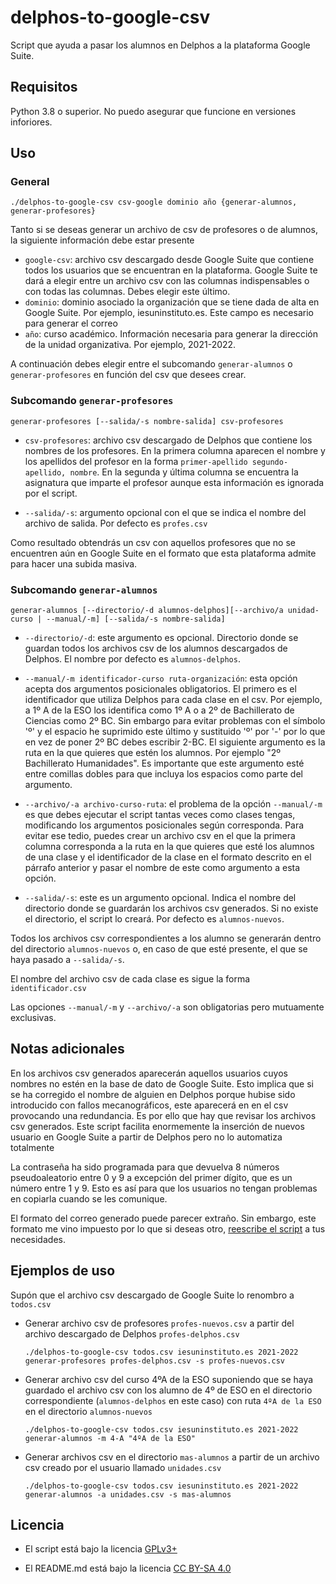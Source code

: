 # delphos-to-google-csv

Script que ayuda a pasar los alumnos en Delphos a la plataforma Google Suite.

## Requisitos
Python 3.8 o superior. No puedo asegurar que funcione en versiones inforiores.

## Uso
### General
`./delphos-to-google-csv csv-google dominio año {generar-alumnos, generar-profesores}`

Tanto si se deseas generar un archivo de csv de profesores o de alumnos, la siguiente información debe estar presente
* `google-csv`: archivo csv descargado desde Google Suite que contiene todos los usuarios que se encuentran en la plataforma. Google Suite te dará a elegir entre un archivo csv con las columnas indispensables o con todas las columnas. Debes elegir este último.
* `dominio`: dominio asociado la organización que se tiene dada de alta en Google Suite. Por ejemplo, <span>iesuninstituto.es</span>. Este campo es necesario para generar el correo
* `año`: curso académico. Información necesaria para generar la dirección de la unidad organizativa. Por ejemplo, 2021-2022.

A continuación debes elegir entre el subcomando `generar-alumnos` o `generar-profesores` en función del csv que desees crear.

### Subcomando `generar-profesores`
`generar-profesores [--salida/-s nombre-salida] csv-profesores`
* `csv-profesores`: archivo csv descargado de Delphos que contiene los nombres de los profesores. En la primera columna aparecen el nombre y los apellidos del profesor en la forma `primer-apellido segundo-apellido, nombre`. En la segunda y última columna se encuentra la asignatura que imparte el profesor aunque esta información es ignorada por el script.

* `--salida/-s`: argumento opcional con el que se indica el nombre del archivo de salida. Por defecto es `profes.csv`

Como resultado obtendrás un csv con aquellos profesores que no se encuentren aún en Google Suite en el formato que esta plataforma admite para hacer una subida masiva.

### Subcomando `generar-alumnos`
`generar-alumnos [--directorio/-d alumnos-delphos][--archivo/a unidad-curso | --manual/-m] [--salida/-s nombre-salida]`

* `--directorio/-d`: este argumento es opcional. Directorio donde se guardan todos los archivos csv de los alumnos descargados de Delphos. El nombre por defecto es `alumnos-delphos`.

* `--manual/-m identificador-curso ruta-organización`: esta opción acepta dos argumentos posicionales obligatorios. El primero es el identificador que utiliza Delphos para cada clase en el csv. Por ejemplo, a 1º A de la ESO los identifica como 1º A o a 2º de Bachillerato de Ciencias como 2º BC. Sin embargo para evitar problemas con el símbolo 'º' y el espacio he suprimido este último y sustituido 'º' por '-' por lo que en vez de poner 2º BC debes escribir 2-BC. El siguiente argumento es la ruta en la que quieres que estén los alumnos. Por ejemplo "2º Bachillerato Humanidades". Es importante que este argumento esté entre comillas dobles para que incluya los espacios como parte del argumento.

* `--archivo/-a archivo-curso-ruta`: el problema de la opción `--manual/-m` es que debes ejecutar el script tantas veces como clases tengas, modificando los argumentos posicionales según corresponda. Para evitar ese tedio, puedes crear un archivo csv en el que la primera columna corresponda a la ruta en la que quieres que esté los alumnos de una clase y el identificador de la clase en el formato descrito en el párrafo anterior y pasar el nombre de este como argumento a esta opción.

* `--salida/-s`: este es un argumento opcional. Indica el nombre del directorio donde se guardarán los archivos csv generados. Si no existe el directorio, el script lo creará. Por defecto es `alumnos-nuevos`.

Todos los archivos csv correspondientes a los alumno se generarán dentro del directorio `alumnos-nuevos` o, en caso de que esté presente, el que se haya pasado a `--salida/-s`.

El nombre del archivo csv de cada clase es sigue la forma `identificador.csv`

Las opciones `--manual/-m` y `--archivo/-a` son obligatorias pero mutuamente exclusivas.

## Notas adicionales
En los archivos csv generados aparecerán aquellos usuarios cuyos nombres no estén en la base de dato de Google Suite. Esto implica que si se ha corregido el nombre de alguien en Delphos porque hubise sido introducido con fallos mecanográficos, este aparecerá en en el csv provocando una redundancia. Es por ello que hay que revisar los archivos csv generados. Este script facilita enormemente la inserción de nuevos usuario en Google Suite a partir de Delphos pero no lo automatiza totalmente

La contraseña ha sido programada para que devuelva 8 números pseudoaleatorio entre 0 y 9 a excepción del primer dígito, que es un número entre 1 y 9. Esto es así para que los usuarios no tengan problemas en copiarla cuando se les comunique.

El formato del correo generado puede parecer extraño. Sin embargo, este formato me vino impuesto por lo que si deseas otro, [reescribe el script](https://github.com/delhoyo31415/delphos-to-google-csv/blob/master/LICENSE.txt) a tus necesidades.

## Ejemplos de uso
Supón que el archivo csv descargado de Google Suite lo renombro a `todos.csv`

* Generar archivo csv de profesores `profes-nuevos.csv` a partir del archivo descargado de Delphos `profes-delphos.csv`
    ```
    ./delphos-to-google-csv todos.csv iesuninstituto.es 2021-2022 generar-profesores profes-delphos.csv -s profes-nuevos.csv
    ```


* Generar archivo csv del curso 4ºA de la ESO suponiendo que se haya guardado el archivo csv con los alumno de 4º de ESO en el directorio correspondiente (`alumnos-delphos` en este caso) con ruta `4ºA de la ESO` en el directorio `alumnos-nuevos`
    ```
    ./delphos-to-google-csv todos.csv iesuninstituto.es 2021-2022 generar-alumnos -m 4-A "4ºA de la ESO"
    ```

* Generar archivos csv en el directorio `mas-alumnos` a partir de un archivo csv creado por el usuario llamado `unidades.csv`
    ```
    ./delphos-to-google-csv todos.csv iesuninstituto.es 2021-2022 generar-alumnos -a unidades.csv -s mas-alumnos
    ```

## Licencia
* El script está bajo la licencia [GPLv3+](https://github.com/delhoyo31415/delphos-to-google-csv/blob/master/LICENSE.txt)

* El <span>README</span>.md está bajo la licencia [CC BY-SA 4.0](https://creativecommons.org/licenses/by-sa/4.0/deed.es)